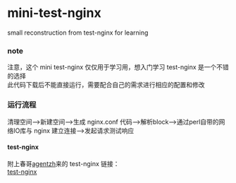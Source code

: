# mini-test-nginx
small reconstruction from test-nginx for learning

### note
注意，这个 mini test-nginx 仅仅用于学习用，想入门学习 test-nginx 是一个不错的选择  
此代码下载后不能直接运行，需要配合自己的需求进行相应的配置和修改  

### 运行流程
清理空间-->新建空间-->生成 nginx.conf 代码-->解析block-->通过perl自带的网络IO库与 nginx 建立连接-->发起请求测试响应  

#### test-nginx 
附上春哥[agentzh](https://github.com/agentzh)来的 test-nginx 链接：  
[test-nginx](https://github.com/openresty/test-nginx/) 